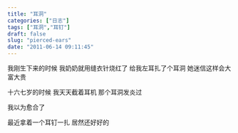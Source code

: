 ```yaml
---
title: "耳洞"
categories: ["日志"]
tags: ["耳洞","耳钉"]
draft: false
slug: "pierced-ears"
date: "2011-06-14 09:11:45"
---
```


我刚生下来的时候
我奶奶就用缝衣针烧红了
给我左耳扎了个耳洞
她迷信这样会大富大贵

十六七岁的时候
我天天截着耳机
那个耳洞发炎过

我以为愈合了

最近拿着一个耳钉一扎
居然还好好的
